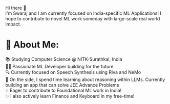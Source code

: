  Hi there 👋 <br>
I'm Swaraj and I am currently focused on India-specific ML Applications! I hope to contribute to novel ML work someday with large-scale real world impact.
# 💫 About Me:
📚 Studying Computer Science @ NITK-Surathkal, India<br>
👨‍💻 Passionate ML Developer building for the future<br>
🔍 Currently focused on Speech Synthesis using Riva and NeMo<br>
🌟 On the side, I spend time learning about reasoning within LLMs. Currently building an app that can solve JEE Advance Problems <br>
💡 Eager to contribute to Foundational ML work in India!<br>
✨ I also actively learn Finance and Keyboard in my free-time!<be>


<!--
**swrjsingh/swrjsingh** is a ✨ _special_ ✨ repository because its `README.md` (this file) appears on your GitHub profile.

Here are some ideas to get you started:

- 🔭 I’m currently working on ...
- 🌱 I’m currently learning ...
- 👯 I’m looking to collaborate on ...
- 🤔 I’m looking for help with ...
- 💬 Ask me about ...
- 📫 How to reach me: ...
- 😄 Pronouns: ...
- ⚡ Fun fact: ...
-->
